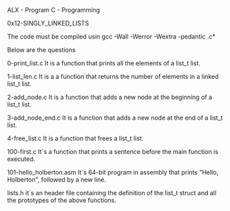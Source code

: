 ALX - Program
C - Programming

0x12-SINGLY_LINKED_LISTS

The code must be compiled usin
gcc -Wall -Werror -Wextra -pedantic .c*

Below are the questions

0-print_list.c
It is a function that prints all the elements of a list_t list.

1-list_len.c
It is a a function that returns the number of elements in a linked list_t list.

2-add_node.c
It is a function that adds a new node at the beginning of a list_t list.

3-add_node_end.c
It is a function that adds a new node at the end of a list_t list.

4-free_list.c
It is a function that frees a list_t list.

100-first.c
It`s a function that prints a sentence before the main function is executed.

101-hello_holberton.asm
It`s 64-bit program in assembly that prints "Hello, Holberton", followed by a new line.

lists.h
it`s an header file containing the definition of the list_t struct and all the prototypes of the above functions.
